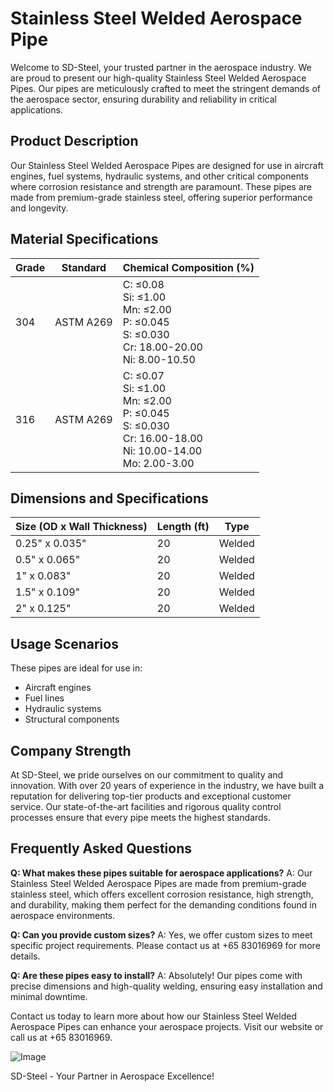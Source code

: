 # Stainless Steel Welded Aerospace Pipe

Welcome to SD-Steel, your trusted partner in the aerospace industry. We are proud to present our high-quality Stainless Steel Welded Aerospace Pipes. Our pipes are meticulously crafted to meet the stringent demands of the aerospace sector, ensuring durability and reliability in critical applications.

## Product Description

Our Stainless Steel Welded Aerospace Pipes are designed for use in aircraft engines, fuel systems, hydraulic systems, and other critical components where corrosion resistance and strength are paramount. These pipes are made from premium-grade stainless steel, offering superior performance and longevity.

## Material Specifications

| Grade | Standard | Chemical Composition (%) |
|-------|----------|--------------------------|
| 304   | ASTM A269 | C: ≤0.08<br>Si: ≤1.00<br>Mn: ≤2.00<br>P: ≤0.045<br>S: ≤0.030<br>Cr: 18.00-20.00<br>Ni: 8.00-10.50 |
| 316   | ASTM A269 | C: ≤0.07<br>Si: ≤1.00<br>Mn: ≤2.00<br>P: ≤0.045<br>S: ≤0.030<br>Cr: 16.00-18.00<br>Ni: 10.00-14.00<br>Mo: 2.00-3.00 |

## Dimensions and Specifications

| Size (OD x Wall Thickness) | Length (ft) | Type          |
|----------------------------|-------------|---------------|
| 0.25" x 0.035"             | 20          | Welded        |
| 0.5" x 0.065"              | 20          | Welded        |
| 1" x 0.083"                | 20          | Welded        |
| 1.5" x 0.109"              | 20          | Welded        |
| 2" x 0.125"                | 20          | Welded        |

## Usage Scenarios

These pipes are ideal for use in:
- Aircraft engines
- Fuel lines
- Hydraulic systems
- Structural components

## Company Strength

At SD-Steel, we pride ourselves on our commitment to quality and innovation. With over 20 years of experience in the industry, we have built a reputation for delivering top-tier products and exceptional customer service. Our state-of-the-art facilities and rigorous quality control processes ensure that every pipe meets the highest standards.

## Frequently Asked Questions

**Q: What makes these pipes suitable for aerospace applications?**
A: Our Stainless Steel Welded Aerospace Pipes are made from premium-grade stainless steel, which offers excellent corrosion resistance, high strength, and durability, making them perfect for the demanding conditions found in aerospace environments.

**Q: Can you provide custom sizes?**
A: Yes, we offer custom sizes to meet specific project requirements. Please contact us at +65 83016969 for more details.

**Q: Are these pipes easy to install?**
A: Absolutely! Our pipes come with precise dimensions and high-quality welding, ensuring easy installation and minimal downtime.

Contact us today to learn more about how our Stainless Steel Welded Aerospace Pipes can enhance your aerospace projects. Visit our website or call us at +65 83016969.

![Image](https://github.com/user-attachments/assets/2567258e-e124-4816-932d-1809bd27ef0b)

SD-Steel - Your Partner in Aerospace Excellence!